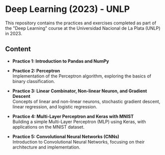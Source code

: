 # Deep Learning (2023) - UNLP

This repository contains the practices and exercises completed as part of the "Deep Learning" course at the Universidad Nacional de La Plata (UNLP) in 2023.

## Content

- **Practice 1: Introduction to Pandas and NumPy**

- **Practice 2: Perceptron**  
  Implementation of the Perceptron algorithm, exploring the basics of binary classification.

- **Practice 3: Linear Combinator, Non-linear Neuron, and Gradient Descent**  
  Concepts of linear and non-linear neurons, stochastic gradient descent, linear regression, and logistic regression.

- **Practice 4: Multi-Layer Perceptron and Keras with MNIST**  
  Building a simple Multi-Layer Perceptron (MLP) using Keras, with applications on the MNIST dataset.

- **Practice 5: Convolutional Neural Networks (CNNs)**  
  Introduction to Convolutional Neural Networks, focusing on their architecture and implementation.
